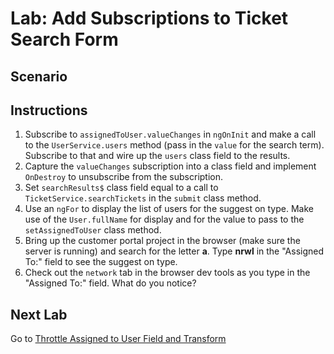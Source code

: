 # Lab: Add Subscriptions to Ticket Search Form

## Scenario

## Instructions
1. Subscribe to `assignedToUser.valueChanges` in `ngOnInit` and make a call to the `UserService.users` method (pass in the `value` for the search term). Subscribe to that and wire up the `users` class field to the results.
1. Capture the `valueChanges` subscription into a class field and implement `OnDestroy` to unsubscribe from the subscription.
1. Set `searchResults$` class field equal to a call to `TicketService.searchTickets` in the `submit` class method.
1. Use an `ngFor` to display the list of users for the suggest on type. Make use of the `User.fullName` for display and for the value to pass to the `setAssignedToUser` class method.
1. Bring up the customer portal project in the browser (make sure the server is running) and search for the letter **a**. Type **nrwl** in the "Assigned To:" field to see the suggest on type.
1. Check out the `network` tab in the browser dev tools as you type in the "Assigned To:" field. What do you notice?

## Next Lab
Go to [Throttle Assigned to User Field and Transform](lab-2.md)